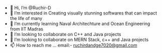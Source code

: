 - 👋 Hi, I’m @Ruchir-D
- 👀 I’m interested in Creating visually stunning softwares that can impact the life of many
- 🌱 I’m currently learning Naval Architechture and Ocean Engineering from IIT Madras
- 💞️ I’m looking to collaborate on C++ and Java projects
- 💞️ I’m looking to collaborate on MERN Stack, c++ and Java projects
- 📫 How to reach me ...
email:- ruchirdandge7020@gmail.com
<!---
